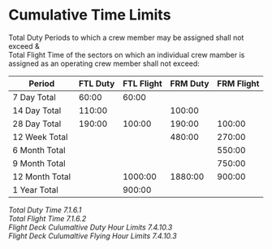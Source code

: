 # Cumulative Time Limits

Total Duty Periods to which a crew member may be assigned shall not exceed &  
Total Flight Time of the sectors on which an individual crew mamber is assigned as an operating crew member shall not exceed:


| Period | FTL Duty | FTL Flight | FRM Duty | FRM Flight | 
|--------------|----------|----------|----------|----------|
|  7 Day Total | 60:00 | 60:00 || 
| 14 Day Total | 110:00 || 100:00 || 
| 28 Day Total | 190:00 | 100:00 | 190:00 | 100:00 | 
| 12 Week Total ||| 480:00 | 270:00 | 
| 6 Month Total |||| 550:00 | 
| 9 Month Total |||| 750:00 | 
| 12 Month Total ||1000:00|1880:00| 900:00| 
| 1 Year Total || 900:00 ||| 





*Total Duty Time 7.1.6.1  
Total Flight Time 7.1.6.2  
Flight Deck Culumaltive Duty Hour Limits 7.4.10.3  
Flight Deck Culumaltive Flying Hour Limits 7.4.10.3*



